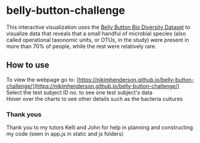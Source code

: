 # belly-button-challenge
This interactive visualization uses the [Belly Button Bio Diversity Dataset](http://robdunnlab.com/projects/belly-button-biodiversity/) to visualize data that reveals that a small handful of microbial species (also called operational taxonomic units, or OTUs, in the study) were present in more than 70% of people, while the rest were relatively rare.

## How to use
To view the webpage go to: [https://nikimhenderson.github.io/belly-button-challenge/](https://nikimhenderson.github.io/belly-button-challenge/)
Select the test subject ID no. to see one test subject's data
<br/>Hover over the charts to see other details such as the bacteria cultures
### Thank yous
Thank you to my tutors Kelli and John for help in planning and constructing my code (seen in app.js in static and js folders)
